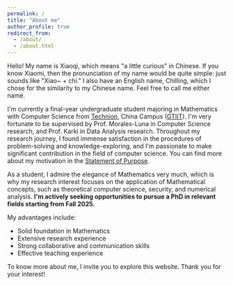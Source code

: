 ```yaml
---
permalink: /
title: "About me"
author_profile: true
redirect_from: 
  - /about/
  - /about.html
---
```


Hello! My name is Xiaoqi, which means "a little curious" in Chinese. If you know Xiaomi, then the pronunciation of my name would be quite simple: just sounds like "Xiao~ + chi." I also have an English name, Chilling, which I chose for the similarity to my Chinese name. Feel free to call me either name.

I'm currently a final-year undergraduate student majoring in Mathematics with Computer Science from [Technion](https://www.technion.ac.il/en/home-2/), China Campus ([GTIIT](https://www.gtiit.edu.cn/en/)). I'm very fortunate to be supervised by Prof. Morales-Luna in Computer Science research, and Prof. Karki in Data Analysis research. Throughout my research journey, I found immense satisfaction in the procedures of problem-solving and knowledge-exploring, and I'm passionate to make significant contribution in the field of computer science. You can find more about my motivation in the [Statement of Purpose](/files/StatementOfPurpose.pdf).

As a student, I admire the elegance of Mathematics very much, which is why my research interest focuses on the application of Mathematical concepts, such as theoretical computer science, security, and numerical analysis. **I'm actively seeking opportunities to pursue a PhD in relevant fields starting from Fall 2025.**

My advantages include:
* Solid foundation in Mathematics
* Extensive research experience
* Strong collaborative and communication skills
* Effective teaching experience

To know more about me, I invite you to explore this website. Thank you for your interest!
